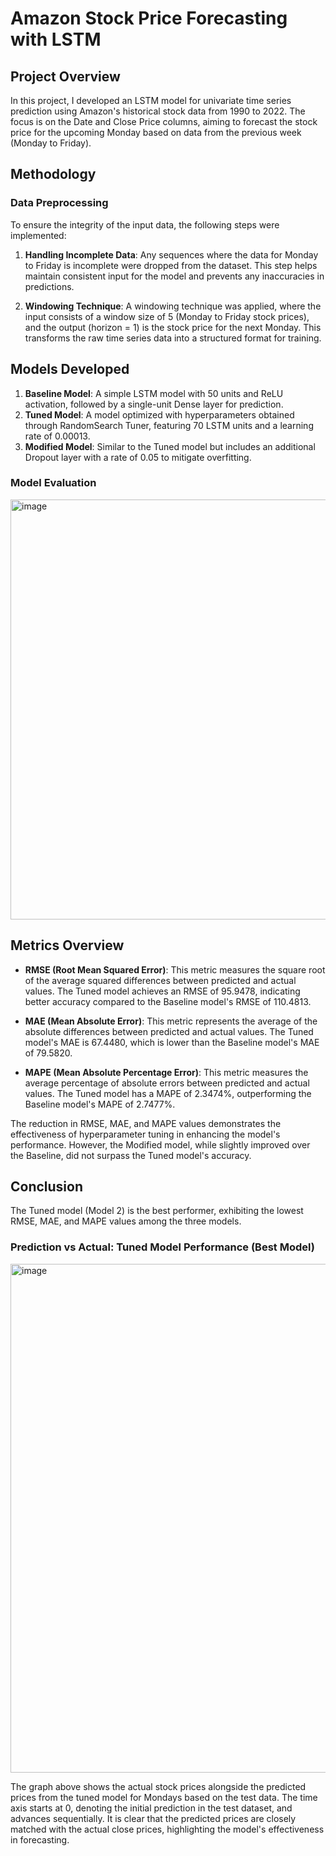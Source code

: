 # Amazon Stock Price Forecasting with LSTM

## Project Overview

In this project, I developed an LSTM model for univariate time series prediction using Amazon's historical stock data from 1990 to 2022. The focus is on the Date and Close Price columns, aiming to forecast the stock price for the upcoming Monday based on data from the previous week (Monday to Friday).

## Methodology

### Data Preprocessing

To ensure the integrity of the input data, the following steps were implemented:

1. **Handling Incomplete Data**: Any sequences where the data for Monday to Friday is incomplete were dropped from the dataset. This step helps maintain consistent input for the model and prevents any inaccuracies in predictions.
  
2. **Windowing Technique**: A windowing technique was applied, where the input consists of a window size of 5 (Monday to Friday stock prices), and the output (horizon = 1) is the stock price for the next Monday. This transforms the raw time series data into a structured format for training.

## Models Developed

1. **Baseline Model**: A simple LSTM model with 50 units and ReLU activation, followed by a single-unit Dense layer for prediction.
2. **Tuned Model**: A model optimized with hyperparameters obtained through RandomSearch Tuner, featuring 70 LSTM units and a learning rate of 0.00013.
3. **Modified Model**: Similar to the Tuned model but includes an additional Dropout layer with a rate of 0.05 to mitigate overfitting.

### Model Evaluation
<img width="672" alt="image" src="https://github.com/user-attachments/assets/9cdb96f5-c63d-480c-872c-66432e4769fd">

## Metrics Overview

- **RMSE (Root Mean Squared Error)**: This metric measures the square root of the average squared differences between predicted and actual values. The Tuned model achieves an RMSE of 95.9478, indicating better accuracy compared to the Baseline model's RMSE of 110.4813.

- **MAE (Mean Absolute Error)**: This metric represents the average of the absolute differences between predicted and actual values. The Tuned model's MAE is 67.4480, which is lower than the Baseline model's MAE of 79.5820.

- **MAPE (Mean Absolute Percentage Error)**: This metric measures the average percentage of absolute errors between predicted and actual values. The Tuned model has a MAPE of 2.3474%, outperforming the Baseline model's MAPE of 2.7477%.

The reduction in RMSE, MAE, and MAPE values demonstrates the effectiveness of hyperparameter tuning in enhancing the model's performance. However, the Modified model, while slightly improved over the Baseline, did not surpass the Tuned model's accuracy.

## Conclusion

The Tuned model (Model 2) is the best performer, exhibiting the lowest RMSE, MAE, and MAPE values among the three models.

### Prediction vs Actual: Tuned Model Performance (Best Model)
<img width="814" alt="image" src="https://github.com/user-attachments/assets/4169c5f4-e772-4746-aa79-44cbf0216336">

The graph above shows the actual stock prices alongside the predicted prices from the tuned model for Mondays based on the test data. The time axis starts at 0, denoting the initial prediction in the test dataset, and advances sequentially. It is clear that the predicted prices are closely matched with the actual close prices, highlighting the model's effectiveness in forecasting.

